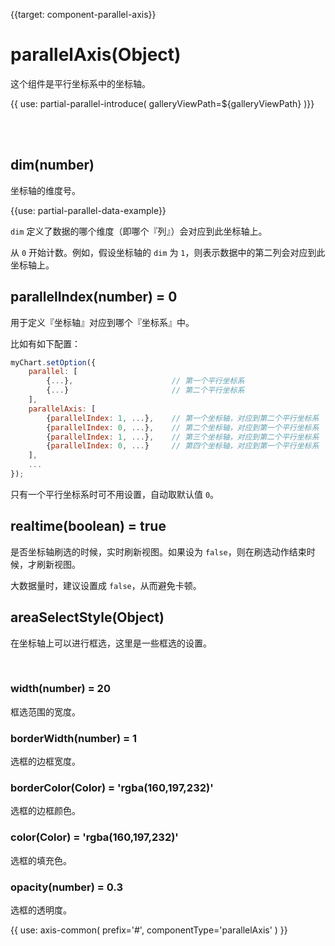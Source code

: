 
{{target: component-parallel-axis}}

# parallelAxis(Object)

这个组件是平行坐标系中的坐标轴。

{{ use: partial-parallel-introduce(
    galleryViewPath=${galleryViewPath}
)}}


<br>
<br>

## dim(number)

坐标轴的维度号。

{{use: partial-parallel-data-example}}

`dim` 定义了数据的哪个维度（即哪个『列』）会对应到此坐标轴上。

从 `0` 开始计数。例如，假设坐标轴的 `dim` 为 `1`，则表示数据中的第二列会对应到此坐标轴上。


## parallelIndex(number) = 0

用于定义『坐标轴』对应到哪个『坐标系』中。

比如有如下配置：

```javascript
myChart.setOption({
    parallel: [
        {...},                      // 第一个平行坐标系
        {...}                       // 第二个平行坐标系
    ],
    parallelAxis: [
        {parallelIndex: 1, ...},    // 第一个坐标轴，对应到第二个平行坐标系
        {parallelIndex: 0, ...},    // 第二个坐标轴，对应到第一个平行坐标系
        {parallelIndex: 1, ...},    // 第三个坐标轴，对应到第二个平行坐标系
        {parallelIndex: 0, ...}     // 第四个坐标轴，对应到第一个平行坐标系
    ],
    ...
});
```

只有一个平行坐标系时可不用设置，自动取默认值 `0`。

## realtime(boolean) = true

是否坐标轴刷选的时候，实时刷新视图。如果设为 `false`，则在刷选动作结束时候，才刷新视图。

大数据量时，建议设置成 `false`，从而避免卡顿。


## areaSelectStyle(Object)

在坐标轴上可以进行框选，这里是一些框选的设置。

<br>


### width(number) = 20

框选范围的宽度。


### borderWidth(number) = 1

选框的边框宽度。


### borderColor(Color) = 'rgba(160,197,232)'

选框的边框颜色。


### color(Color) = 'rgba(160,197,232)'

选框的填充色。


### opacity(number) = 0.3

选框的透明度。



{{ use: axis-common(
    prefix='#',
    componentType='parallelAxis'
) }}